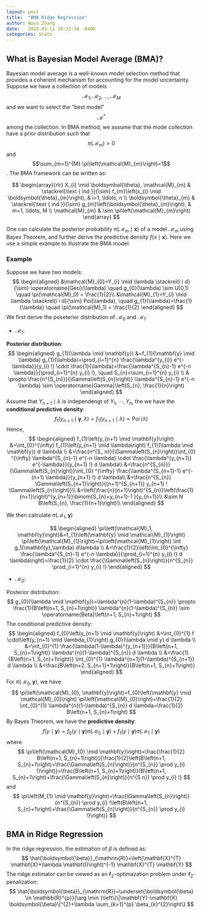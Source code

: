 ```yaml
---
layout: post
title:  "BMA Ridge Regression"
author: Nova Zhang
date:   2022-03-11 20:21:34 -0400
categories: Stats
---
```


<link rel="stylesheet" href="https://cdn.jsdelivr.net/npm/katex@0.12.0/dist/katex.min.css" integrity="sha384-AfEj0r4/OFrOo5t7NnNe46zW/tFgW6x/bCJG8FqQCEo3+Aro6EYUG4+cU+KJWu/X" crossorigin="anonymous">

<script defer src="https://cdn.jsdelivr.net/npm/katex@0.12.0/dist/katex.min.js" integrity="sha384-g7c+Jr9ZivxKLnZTDUhnkOnsh30B4H0rpLUpJ4jAIKs4fnJI+sEnkvrMWph2EDg4" crossorigin="anonymous"></script>
<script defer src="https://cdn.jsdelivr.net/npm/katex@0.12.0/dist/contrib/auto-render.min.js" integrity="sha384-mll67QQFJfxn0IYznZYonOWZ644AWYC+Pt2cHqMaRhXVrursRwvLnLaebdGIlYNa" crossorigin="anonymous"></script>
<script>
    document.addEventListener("DOMContentLoaded", function(){
        renderMathInElement(document.body,{delimiters: [
            {left: "$$", right: "$$", display: true},
            {left: "$", right: "$", display: false},
            {left: "\\(", right: "\\)", display: false},
            {left: "\\[", right: "\\]", display: true}
        ]});
    });
</script>



## What is Bayesian Model Average (BMA)?

Bayesian model average is a well-known model selection method that provides a coherent mechanism for accounting for the model uncertainty. Suppose we have a collection of models $$\mathcal{M}_{1}, \mathcal{M}_{2}, \ldots, \mathcal{M}_{M}$$ and we want to select the "best model" $$\mathcal{M}^*$$ among the collection. In BMA method, we assume that the mode collection have a prior distribution such that $$\pi\left(\mathcal{M}_{m}\right)>0$$ and $$\sum_{m=1}^{M} \pi\left(\mathcal{M}_{m}\right)=1$$. 
The BMA framework can be written as:

$$
\begin{array}{rlr}
X_{i} \mid \boldsymbol{\theta}, \mathcal{M}_{m} & \stackrel{\text { ind }}{\sim} f_{m}\left(x_{i} \mid \boldsymbol{\theta}_{m}\right), & i=1, \ldots, n \\
\boldsymbol{\theta}_{m} & \stackrel{\text { ind }}{\sim} g_{m}\left(\boldsymbol{\theta}_{m}\right), & m=1, \ldots, M \\
\mathcal{M}_{m} & \sim \pi\left(\mathcal{M}_{m}\right)
\end{array}
$$

One can calculate the posterior probability $\pi\left(\mathcal{M}_{m} \mid \mathbf{x}\right)$ of a model $\mathcal{M}_m$ using Bayes Theorem, and further derive the predictive density $f(x \mid \mathbf{x})$. Here we use a simple example to illustrate the BMA model.

### Example

Suppose we have two models:
$$
\begin{aligned}
&\mathcal{M}_{0}=Y_{i} \mid \lambda \stackrel{i i d}{\sim} \operatorname{Geo}(\lambda) \quad g_{0}(\lambda) \sim U(0,1) \quad \pi(\mathcal{M}_0) = \frac{1}{2}\\
&\mathcal{M}_{1}=Y_{i} \mid \lambda \stackrel{i i d}{\sim} Poi(\lambda), \quad g_{1}(\lambda)=\frac{1}{\lambda} \quad \pi(\mathcal{M}_1) = \frac{1}{2}
\end{aligned}
$$
We first derive the poseterior distribution of $\mathcal{M_0}$ and $\mathcal{M}_1$:

- $\mathcal{M}_1$:

**Posterior distribution**:
$$
\begin{aligned}
g_{1}(\lambda \mid \mathbf{y}) &=f_{1}(\mathbf{y} \mid \lambda) g_{1}(\lambda)=\prod_{i=1}^{n} \frac{\lambda^{y_{i}} e^{-\lambda}}{y_{i} !} \cdot \frac{1}{\lambda}=\frac{\lambda^{S_{n}-1} e^{-n \lambda}}{\prod_{i=1}^{n} y_{i} !}, \quad S_{n}=\sum_{i=1}^{n} y_{i} \\
& \propto \frac{n^{S_{n}}}{\Gamma\left(S_{n}\right)} \lambda^{S_{n}-1} e^{-n \lambda} \sim \operatorname{Gamma}\left(S_{n}, \frac{1}{n}\right)
\end{aligned}
$$
Assume that $Y_{n+1} \mid \lambda$ is independengt of $Y_{1}, \cdots, Y_{n}$, the we have the **conditional predictive density**:
$$
f_{1}\left(y_{n+1} \mid \mathbf{y}, \lambda\right)=f_{1}\left(y_{n+1} \mid \lambda\right) \propto \operatorname{Poi}(\lambda)
$$
Hence,
$$
\begin{aligned}
f_{1}\left(y_{n+1} \mid \mathbf{y}\right) &=\int_{0}^{\infty} f_{1}\left(y_{n+1} \mid \lambda\right) f_{1}(\lambda \mid \mathbf{y}) d \lambda \\
&=\frac{n^{S_ n}}{\Gamma\left(S_{n}\right)}\int_{0} ^{\infty} \lambda^{S_{n}-1} e^{-n \lambda} \cdot \frac{\lambda^{y_{n+1}} e^{-\lambda}}{y_{n+1} !} d \lambda\\
&=\frac{n^{S_{n}}}{\Gamma\left(S_{n}\right)}\int_{0} ^{\infty} \frac{\lambda^{S_{n+1}-1} e^{-(n+1) \lambda}}{y_{n+1} !} d \lambda\\
&=\frac{n^{S_{n}} \Gamma\left(S_{n+1}\right)}{(n+1)^{S_{n+1}} y_{n+1} ! \Gamma\left(S_{n}\right)}\\
&=\left(\frac{n}{n+1}\right)^{S_{n}}\left(\frac{1}{n+1}\right)^{y_{n+1}}\binom{S_{n}+y_{n+1}-1 }{y_{n+1}}\\
&\sim N B\left(S_{n}, \frac{1}{n+1}\right)\\
\end{aligned}
$$

We then calculate $\pi(\mathcal{M}_1, \mathbf{y})$

$$
\begin{aligned}
\pi\left(\mathcal{M}_1, \mathbf{y}\right)&=f_{1}\left(\mathbf{y} \mid \mathcal{M}_{1}\right) \pi\left(\mathcal{M}_{1}\right)=\pi\left(\mathcal{M}_{1}\right) \int g_1(\mathbf{y},\lambda) d\lambda \\
&=\frac{1}{2}\left(\int_{0}^{\infty} \frac{\lambda^{S_{n}-1} e^{-n \lambda}}{\prod_{i=1}^{n} y_{i} !} d \lambda\right)=\frac{1}{2} \cdot \frac{\Gamma\left(S_{n}\right)}{n^{S_{n}} \prod_{i=1}^{n} y_{i} !}
\end{aligned}
$$

- $\mathcal{M}_0$:

Posterior distribution:
$$
g_{0}(\lambda \mid \mathbf{y})=\lambda^{n}(1-\lambda)^{S_{n}} \propto \frac{1}{B\left(n+1, S_{n}+1\right)} \lambda^{n}(1-\lambda)^{S_{n}} \sim \operatorname{Beta}\left(n+1, S_{n}+1\right)
$$
 The conditional predictive density:
$$
\begin{aligned}
f_{0}\left(y_{n+1} \mid \mathbf{y}\right) &=\int_{0}^{1} f \cdot\left(y_{n+1} \mid \lambda_{1}\right) g_{0}(\lambda \mid y) d \lambda \\
&=\int_{0}^{1} \frac{\lambda(1-\lambda)^{y_{n+1}}}{B\left(n+1, S_{n}+1\right)} \lambda^{n}(1-\lambda)^{S_{n}} d \lambda \\
&=\frac{1}{B\left(n+1, S_{n}+1\right)} \int_{0}^{1} \lambda^{n+1}(1-\lambda)^{S_{n+1}} d \lambda \\
&=\frac{B\left(n+2, S_{n+1}+1\right)}{B\left(n+1, S_{n}+1\right)}
\end{aligned}
$$
For $\pi\left(\mathcal{M}_{0}, \mathbf{y}\right)$, we have
$$
\pi\left(\mathcal{M}_{0}, \mathbf{y}\right)=f_{0}\left(\mathbf{y} \mid \mathcal{M}_{0}\right) \pi\left(\mathcal{M}_{0}\right)=\frac{1}{2} \int_{0}^{1} \lambda^{n}(1-\lambda)^{S_{n}} d \lambda=\frac{1}{2} B\left(n+1, S_{n}+1\right)
$$
By Bayes Theorem, we have the **predictive density**:
$$
f(y \mid \mathbf{y})=f_{0}(y \mid \mathbf{y}) \pi\left(\mathcal{M}_{0} \mid \mathbf{y}\right)+f_{1}(y \mid \mathbf{y}) \pi\left(\mathcal{M}_{1} \mid \mathbf{y}\right)
$$
where 
$$
\pi\left(\mathcal{M}_{0} \mid \mathbf{y}\right)=\frac{\frac{1}{2} B\left(n+1, S_{n}+1\right)}{\frac{1}{2}\left(B\left(n+1, S_{n}+1\right)+\frac{\Gamma\left(S_{n}\right)}{n^{S_{n}} \prod y_{i} !}\right)}=\frac{B\left(n+1, S_{n}+1\right)}{B\left(n+1, S_{n}+1\right)+\frac{\Gamma\left(S_{n}\right)}{n^{S n}} \prod y_{i} !}
$$
and
$$
\pi\left(M_{1} \mid \mathbf{y}\right)=\frac{\Gamma\left(S_{n}\right)}{n^{S_{n}} \prod y_{i} !\left(B\left(n+1, S_{n}+1\right)+\frac{\Gamma\left(S_{n}\right)}{n^{S_{n}} \prod y_{i} !}\right)}
$$

## BMA in Ridge Regression

In the ridge regression, the estimation of $\beta$  is defined as:
$$
\hat{\boldsymbol{\beta}}_{\mathrm{R}}=\left(\mathbf{X}^{T} \mathbf{X}+\lambda \mathbf{I}\right)^{-1} \mathbf{X}^{T} \mathbf{Y}
$$
The ridge estimator can be viewed as an $\ell_2$-optimazation problem under $\ell_2$-penalization:
$$
\hat{\boldsymbol{\beta}}_{\mathrm{R}}=\underset{\boldsymbol{\beta} \in \mathbb{R}^{p}}{\arg \min }\left\{\|\mathbf{Y}-\mathbf{X} \boldsymbol{\beta}\|^{2}+\lambda \sum_{k=1}^{p} \beta_{k}^{2}\right\}
$$
